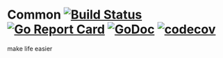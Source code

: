 # Common [![Build Status](https://travis-ci.org/kit-x/common.svg?branch=master)](https://travis-ci.org/kit-x/common) [![Go Report Card](https://goreportcard.com/badge/github.com/kit-x/common)](https://goreportcard.com/report/github.com/kit-x/common) [![GoDoc](https://godoc.org/github.com/kit-x/common?status.svg)](https://godoc.org/github.com/kit-x/common) [![codecov](https://codecov.io/gh/kit-x/common/branch/master/graph/badge.svg)](https://codecov.io/gh/kit-x/common)

make life easier
